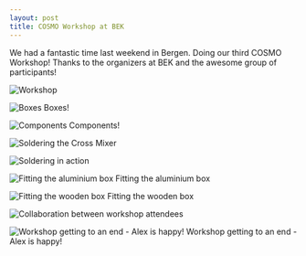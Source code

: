 ```yaml
---
layout: post
title: COSMO Workshop at BEK 
---
```

We had a fantastic time last weekend in Bergen. Doing our third COSMO Workshop! Thanks to the organizers at BEK and the awesome group of participants!

![Workshop](/images/news/Bergen_Workshop_2016.jpg)

![Boxes](/images/WorkshopBergen2016/Boxes.jpg)
Boxes!

![Components](/images/WorkshopBergen2016/Components.jpg)
Components!

![Soldering the Cross Mixer](/images/WorkshopBergen2016/CrossMixerFixing.jpg)

![Soldering in action](/images/WorkshopBergen2016/ActionSoldering.jpg)

![Fitting the aluminium box](/images/WorkshopBergen2016/FittingAluBox.jpg)
Fitting the aluminium box

![Fitting the wooden box](/images/WorkshopBergen2016/FittingWoodenBox.jpg)
Fitting the wooden box

![Collaboration between workshop attendees](/images/WorkshopBergen2016/Discussion.jpg)

![Workshop getting to an end - Alex is happy!](/images/WorkshopBergen2016/HappyAlex.jpg)
Workshop getting to an end - Alex is happy!